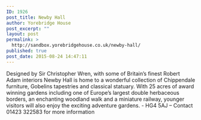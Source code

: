 ```yaml
---
ID: 1926
post_title: Newby Hall
author: Yorebridge House
post_excerpt: ""
layout: post
permalink: >
  http://sandbox.yorebridgehouse.co.uk/newby-hall/
published: true
post_date: 2015-08-24 14:47:11
---
```

Designed by Sir Christopher Wren, with some of Britain’s finest Robert Adam interiors Newby Hall is home to a wonderful collection of Chippendale furniture, Gobelins tapestries and classical statuary. With 25 acres of award winning gardens including one of Europe’s largest double herbaceous borders, an enchanting woodland walk and a miniature railway, younger visitors will also enjoy the exciting adventure gardens. - HG4 5AJ – Contact 01423 322583 for more information
